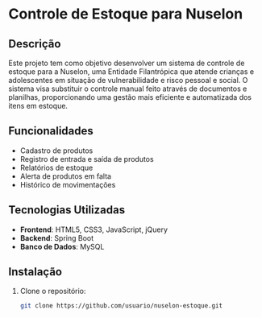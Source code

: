 # Controle de Estoque para Nuselon

## Descrição

Este projeto tem como objetivo desenvolver um sistema de controle de estoque para a Nuselon, uma Entidade Filantrópica que atende crianças e adolescentes em situação de vulnerabilidade e risco pessoal e social. O sistema visa substituir o controle manual feito através de documentos e planilhas, proporcionando uma gestão mais eficiente e automatizada dos itens em estoque.

## Funcionalidades

- Cadastro de produtos
- Registro de entrada e saída de produtos
- Relatórios de estoque
- Alerta de produtos em falta
- Histórico de movimentações

## Tecnologias Utilizadas

- **Frontend**: HTML5, CSS3, JavaScript, jQuery
- **Backend**: Spring Boot
- **Banco de Dados**: MySQL

## Instalação

1. Clone o repositório:
   ```bash
   git clone https://github.com/usuario/nuselon-estoque.git
